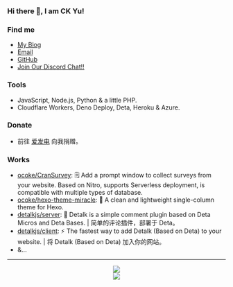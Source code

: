 ### Hi there 👋, I am CK Yu!

### Find me

- [My Blog](https://cky.im/)
- [Email](mailto:hi@cky.im)
- [GitHub](https://github.com/oCoke)
- [Join Our Discord Chat!!](https://discord.gg/PBSSM7KsdF)

### Tools

- JavaScript, Node.js, Python & a little PHP.
- Cloudflare Workers, Deno Deploy, Deta, Heroku & Azure.

### Donate

- 前往 [爱发电](https://afdian.net/@ocoke) 向我捐赠。

### Works

- [ocoke/CranSurvey](https://github.com/oCoke/CranSurvey): 🗒️ Add a prompt window to collect surveys from your website. Based on Nitro, supports Serverless deployment, is compatible with multiple types of database.
- [ocoke/hexo-theme-miracle](https://github.com/oCoke/hexo-theme-miracle): 🎉 A clean and lightweight single-column theme for Hexo.
- [detalkjs/server](https://github.com/detalkjs/server): 🎉 Detalk is a simple comment plugin based on Deta Micros and Deta Bases. | 简单的评论插件，部署于 Deta。
- [detalkjs/client](https://github.com/detalkjs/client): ⚡ The fastest way to add Detalk (Based on Deta) to your website. | 将 Detalk (Based on Deta) 加入你的网站。
- &...

---
<!--
### Stand With Ukraine

> 抵制正在 🇺🇦 乌克兰境内发生的不正义战争。
-->
<!-- [![Stand With Ukraine](https://raw.githubusercontent.com/vshymanskyy/StandWithUkraine/main/banner2-no-action.svg)](https://stand-with-ukraine.pp.ua) -->


<p align="center">
<img src="https://github-readme-stats.mrdulin.vercel.app/api?username=oCoke&show_icons=true&hide_border=true">
<br>
<img src="https://visitor-badge.glitch.me/badge?page_id=oCoke.oCoke">
</p>
